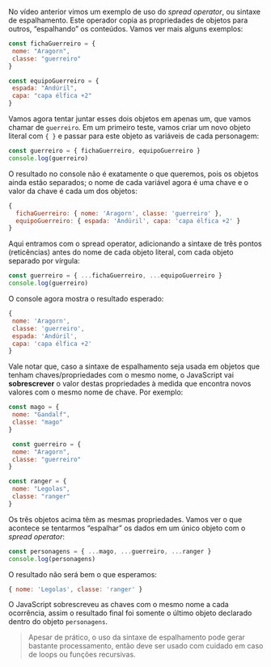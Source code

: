 No vídeo anterior vimos um exemplo de uso do *spread operator*, ou sintaxe de espalhamento. Este operador copia as propriedades de objetos para outros, “espalhando” os conteúdos. Vamos ver mais alguns exemplos:

```javascript
const fichaGuerreiro = {
 nome: "Aragorn",
 classe: "guerreiro"
}

const equipoGuerreiro = {
 espada: "Andúril",
 capa: "capa élfica +2"
}
```

Vamos agora tentar juntar esses dois objetos em apenas um, que vamos chamar de `guerreiro`. Em um primeiro teste, vamos criar um novo objeto literal com `{ }` e passar para este objeto as variáveis de cada personagem:

```javascript
const guerreiro = { fichaGuerreiro, equipoGuerreiro }
console.log(guerreiro)
```

O resultado no console não é exatamente o que queremos, pois os objetos ainda estão separados; o nome de cada variável agora é uma chave e o valor da chave é cada um dos objetos:

```javascript
{
  fichaGuerreiro: { nome: 'Aragorn', classe: 'guerreiro' },
  equipoGuerreiro: { espada: 'Andúril', capa: 'capa élfica +2' }
}
```

Aqui entramos com o spread operator, adicionando a sintaxe de três pontos (reticências) antes do nome de cada objeto literal, com cada objeto separado por vírgula:

```javascript
const guerreiro = { ...fichaGuerreiro, ...equipoGuerreiro }
console.log(guerreiro)
```

O console agora mostra o resultado esperado:

```javascript
{
 nome: 'Aragorn',
 classe: 'guerreiro',
 espada: 'Andúril',
 capa: 'capa élfica +2'
}
```

Vale notar que, caso a sintaxe de espalhamento seja usada em objetos que tenham chaves/propriedades com o mesmo nome, o JavaScript vai **sobrescrever** o valor destas propriedades à medida que encontra novos valores com o mesmo nome de chave. Por exemplo:

```javascript
const mago = {
 nome: "Gandalf",
 classe: "mago"
}

 const guerreiro = {
 nome: "Aragorn",
 classe: "guerreiro"
}

const ranger = {
 nome: "Legolas",
 classe: "ranger"
}
```

Os três objetos acima têm as mesmas propriedades. Vamos ver o que acontece se tentarmos “espalhar” os dados em um único objeto com o *spread operator*:

```javascript
const personagens = { ...mago, ...guerreiro, ...ranger }
console.log(personagens)
```

O resultado não será bem o que esperamos:

```javascript
{ nome: 'Legolas', classe: 'ranger' }
```

O JavaScript sobrescreveu as chaves com o mesmo nome a cada ocorrência, assim o resultado final foi somente o último objeto declarado dentro do objeto `personagens`.

> Apesar de prático, o uso da sintaxe de espalhamento pode gerar bastante processamento, então deve ser usado com cuidado em caso de loops ou funções recursivas.